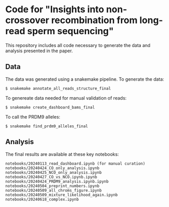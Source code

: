 # Code for "Insights into non-crossover recombination from long-read sperm sequencing"

This repository includes all code necessary to generate the data and analysis presented in the paper. 

## Data
The data was generated using a snakemake pipeline. To generate the data:
```
$ snakemake annotate_all_reads_structure_final
```

To genereate data needed for manual validation of reads:
```
$ snakemake create_dashboard_bams_final
```

To call the PRDM9 alleles:
```
$ snakemake find_prdm9_alleles_final
```

## Analysis
The final results are available at these key notebooks:
```
notebooks/20240113_read_dashboard.ipynb (for manual curation)
notebooks/20240424_CO_only_analysis.ipynb
notebooks/20240425_NCO_only_analysis.ipynb
notebooks/20240427_CO_vs_NCO.ipynb.ipynb
notebooks/20240424_PRDM9_analysis.ipynb.ipynb
notebooks/20240504_preprint_numbers.ipynb
notebooks/20240509_all_chroms_figure.ipynb
notebooks/20240509_mixture_likelihood_again.ipynb
notebooks/20240618_complex.ipynb
```
